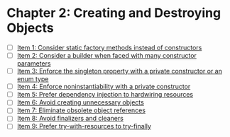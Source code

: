 # Chapter 2: Creating and Destroying Objects

- [ ] [Item 1: Consider static factory methods instead of constructors](./item1)
- [ ] [Item 2: Consider a builder when faced with many constructor parameters](./item2)
- [ ] [Item 3: Enforce the singleton property with a private constructor or an enum type](./item3)
- [ ] [Item 4: Enforce noninstantiability with a private constructor](./item4)
- [ ] [Item 5: Prefer dependency injection to hardwiring resources](./item5)
- [ ] [Item 6: Avoid creating unnecessary objects](./item6) 
- [ ] [Item 7: Eliminate obsolete object references](./item7)
- [ ] [Item 8: Avoid finalizers and cleaners ](./item8)
- [ ] [Item 9: Prefer try-with-resources to try-finally](./item9)
